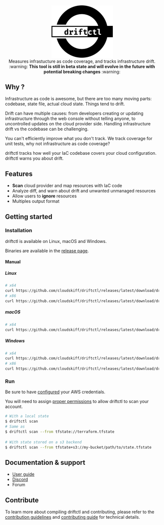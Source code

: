 <p align="center">
  <img width="201" src="assets/icon.svg" alt="Driftctl"><br>
  Measures infrastucture as code coverage, and tracks infrastructure drift.<br>
  :warning: <strong>This tool is still in beta state and will evolve in the future with potential breaking changes</strong> :warning:
</p>

## Why ?

Infrastructure as code is awesome, but there are too many moving parts: codebase, state file, actual cloud state. Things tend to drift.

Drift can have multiple causes: from developers creating or updating infrastructure through the web console without telling anyone, to uncontrolled updates on the cloud provider side. Handling infrastructure drift vs the codebase can be challenging.

You can't efficiently improve what you don't track. We track coverage for unit tests, why not infrastructure as code coverage?

driftctl tracks how well your IaC codebase covers your cloud configuration. driftctl warns you about drift.

## Features

- **Scan** cloud provider and map resources with IaC code
- Analyze diff, and warn about drift and unwanted unmanaged resources
- Allow users to **ignore** resources
- Multiples output format

## Getting started

### Installation

driftctl is available on Linux, macOS and Windows.

Binaries are available in the [release page](https://github.com/cloudskiff/driftctl/releases).

#### Manual

##### Linux

```bash
# x64
curl https://github.com/cloudskiff/driftctl/releases/latest/download/driftctl_linux_amd64 | sudo tee /usr/local/bin/driftctl
# x86
curl https://github.com/cloudskiff/driftctl/releases/latest/download/driftctl_linux_386 | sudo tee /usr/local/bin/driftctl
```

##### macOS

```bash
# x64
curl https://github.com/cloudskiff/driftctl/releases/latest/download/driftctl_darwin_amd64 | sudo tee /usr/local/bin/driftctl
```

##### Windows

```bash
# x64
curl https://github.com/cloudskiff/driftctl/releases/latest/download/driftctl_windows_amd64.exe -o driftctl.exe
# x86
curl https://github.com/cloudskiff/driftctl/releases/latest/download/driftctl_windows_386.exe -o driftctl.exe
```

### Run

Be sure to have [configured](https://docs.aws.amazon.com/cli/latest/userguide/cli-configure-files.html) your AWS credentials.

You will need to assign [proper permissions](doc/cmd/scan/supported_resources/aws.md#least-privileged-policy) to allow driftctl to scan your account.

```bash
# With a local state
$ driftctl scan
# Same as
$ driftctl scan --from tfstate://terraform.tfstate

# With state stored on a s3 backend
$ driftctl scan --from tfstate+s3://my-bucket/path/to/state.tfstate
```

## Documentation & support

- [User guide](doc/README.md)
- [Discord](https://discord.gg/eYGHUa75Q2)
- Forum

## Contribute

To learn more about compiling driftctl and contributing, please refer to the [contribution guidelines](.github/CONTRIBUTING.md) and [contributing guide](doc/contributing/README.md) for technical details.
